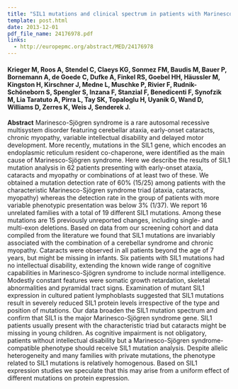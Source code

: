```yaml
---
title: "SIL1 mutations and clinical spectrum in patients with Marinesco-Sjogren syndrome"
template: post.html 
date: 2013-12-01
pdf_file_name: 24176978.pdf
links:
  - http://europepmc.org/abstract/MED/24176978
---
```


#### Krieger M, Roos A, Stendel C, Claeys KG, Sonmez FM, Baudis M, Bauer P, Bornemann A, de Goede C, Dufke A, Finkel RS, Goebel HH, Häussler M, Kingston H, Kirschner J, Medne L, Muschke P, Rivier F, Rudnik-Schöneborn S, Spengler S, Inzana F, Stanzial F, Benedicenti F, Synofzik M, Lia Taratuto A, Pirra L, Tay SK, Topaloglu H, Uyanik G, Wand D, Williams D, Zerres K, Weis J, Senderek J.

**Abstract** Marinesco-Sjögren syndrome is a rare autosomal recessive multisystem disorder featuring cerebellar ataxia, early-onset cataracts, chronic myopathy, variable intellectual disability and delayed motor development. More recently, mutations in the SIL1 gene, which encodes an endoplasmic reticulum resident co-chaperone, were identified as the main cause of Marinesco-Sjögren syndrome. Here we describe the results of SIL1 mutation analysis in 62 patients presenting with early-onset ataxia, cataracts and myopathy or combinations of at least two of these. We obtained a mutation detection rate of 60% (15/25) among patients with the characteristic Marinesco-Sjögren syndrome triad (ataxia, cataracts, myopathy) whereas the detection rate in the group of patients with more variable phenotypic presentation was below 3% (1/37). We report 16 unrelated families with a total of 19 different SIL1 mutations.<!--more--> Among these mutations are 15 previously unreported changes, including single- and multi-exon deletions. Based on data from our screening cohort and data compiled from the literature we found that SIL1 mutations are invariably associated with the combination of a cerebellar syndrome and chronic myopathy. Cataracts were observed in all patients beyond the age of 7 years, but might be missing in infants. Six patients with SIL1 mutations had no intellectual disability, extending the known wide range of cognitive capabilities in Marinesco-Sjögren syndrome to include normal intelligence. Modestly constant features were somatic growth retardation, skeletal abnormalities and pyramidal tract signs. Examination of mutant SIL1 expression in cultured patient lymphoblasts suggested that SIL1 mutations result in severely reduced SIL1 protein levels irrespective of the type and position of mutations. Our data broaden the SIL1 mutation spectrum and confirm that SIL1 is the major Marinesco-Sjögren syndrome gene. SIL1 patients usually present with the characteristic triad but cataracts might be missing in young children. As cognitive impairment is not obligatory, patients without intellectual disability but a Marinesco-Sjögren syndrome-compatible phenotype should receive SIL1 mutation analysis. Despite allelic heterogeneity and many families with private mutations, the phenotype related to SIL1 mutations is relatively homogenous. Based on SIL1 expression studies we speculate that this may arise from a uniform effect of different mutations on protein expression.

